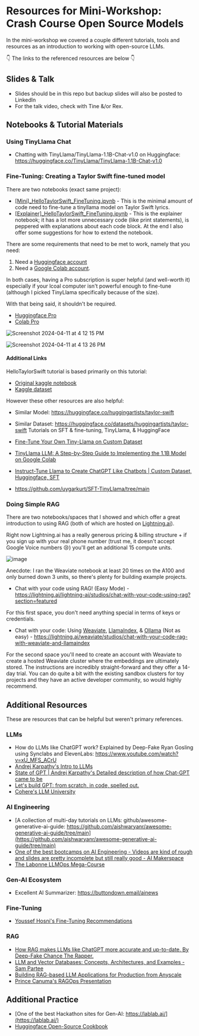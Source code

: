 # Resources for Mini-Workshop: Crash Course Open Source Models

In the mini-workshop we covered a couple different tutorials, tools and resources as an introduction to working with open-source LLMs. 

👇 The links to the referenced resources are below 👇

## Slides & Talk
* Slides should be in this repo but backup slides will also be posted to LinkedIn
* For the talk video, check with Tine &/or Rex. 

## Notebooks & Tutorial Materials 

### Using TinyLlama Chat
* Chatting with TinyLlama/TinyLlama-1.1B-Chat-v1.0 on Huggingface: https://huggingface.co/TinyLlama/TinyLlama-1.1B-Chat-v1.0

### Fine-Tuning: Creating a Taylor Swift fine-tuned model 
There are two notebooks (exact same project): 
* [[Mini]_HelloTaylorSwift_FineTuning.ipynb](https://github.com/MMBazel/LO_GenAI_Workshops/blob/main/oss-models/%5BMini%5D_HelloTaylorSwift_FineTuning.ipynb) - This is the minimal amount of code need to fine-tune a tinyllama model on Taylor Swift lyrics.
* [[Explainer]_HelloTaylorSwift_FineTuning.ipynb](https://github.com/MMBazel/LO_GenAI_Workshops/blob/main/oss-models/%5BExplainer%5D_HelloTaylorSwift_FineTuning.ipynb) - This is the explainer notebook; it has a lot more unnecessary code (like print statements), is peppered with explanations about each code block. At the end I also offer some suggestions for how to extend the notebook.

There are some requirements that need to be met to work, namely that you need:
1. Need a [Huggingface account](https://huggingface.co/)
2. Need a [Google Colab account](https://colab.research.google.com/).

In both cases, having a Pro subscription is super helpful (and well-worth it) especially if your lcoal computer isn't powerful enough to fine-tune (although I picked TinyLlama specifically because of the size). 

With that being said, it shouldn't be required. 

* [Huggingface Pro](https://huggingface.co/pricing)
* [Colab Pro](https://colab.research.google.com/signup)

![Screenshot 2024-04-11 at 4 12 15 PM](https://github.com/MMBazel/LO_GenAI_Workshops/assets/3360070/3eeae395-f5a5-4dc5-80a6-36be727d0db2)

![Screenshot 2024-04-11 at 4 13 26 PM](https://github.com/MMBazel/LO_GenAI_Workshops/assets/3360070/741b0644-ef9c-4bcc-8aa7-8ef088a15b6a)

#### Additional Links

HelloTaylorSwift tutorial is based primarily on this tutorial:

* [Original kaggle notebook](https://www.kaggle.com/code/tommyadams/fine-tuning-tinyllama)
* [Kaggle dataset](https://www.kaggle.com/datasets/thespacefreak/taylor-swift-song-lyrics-all-albums)
  
However these other resources are also helpful:

* Similar Model: https://huggingface.co/huggingartists/taylor-swift
* Similar Dataset: https://huggingface.co/datasets/huggingartists/taylor-swift
Tutorials on SFT & fine-tuning, TinyLlama, & HuggingFace

* [Fine-Tune Your Own Tiny-Llama on Custom Dataset](https://www.youtube.com/watch?v=OVqe6GTrDFM)
* [TinyLlama LLM: A Step-by-Step Guide to Implementing the 1.1B Model on Google Colab](https://dev.to/_ken0x/tinyllama-llm-a-step-by-step-guide-to-implementing-the-11b-model-on-google-colab-1pjh)
* [Instruct-Tune Llama to Create ChatGPT Like Chatbots | Custom Dataset, Huggingface, SFT](https://www.youtube.com/watch?v=6XeTk8cZUsM)
* https://github.com/uygarkurt/SFT-TinyLlama/tree/main


### Doing Simple RAG 
There are two notebooks/spaces that I showed and which offer a great introduction to using RAG (both of which are hosted on [Lightning.ai](https://lightning.ai/)).

Right now Lightning.ai has a really generous pricing & billing structure + if you sign up with your real phone number (trust me, it doesn't accept Google Voice numbers 😢) you'll get an additional 15 compute units. 

![image](https://github.com/MMBazel/LO_GenAI_Workshops/assets/3360070/cdfb36b9-657f-4a7e-8143-e9f2932ffea9)

Anecdote: I ran the Weaviate notebook at least 20 times on the A100 and only burned down 3 units, so there's plenty for building example projects.

* Chat with your code using RAG! (Easy Mode) - https://lightning.ai/lightning-ai/studios/chat-with-your-code-using-rag?section=featured

For this first space, you don't need anything special in terms of keys or credentials.

* Chat with your code: Using [Weaviate](https://weaviate.io/), [LlamaIndex](https://www.llamaindex.ai/), & [Ollama](https://ollama.com/) (Not as easy) - https://lightning.ai/weaviate/studios/chat-with-your-code-rag-with-weaviate-and-llamaindex

For the second space you'll need to create an account with Weaviate to create a hosted Weaviate cluster where the embeddings are ultimately stored. 
The instructions are incredibly straight-forward and they offer a 14-day trial. You can do quite a bit with the existing sandbox clusters for toy projects and they have an active developer community, so would highly recommend.


## Additional Resources

These are resources that can be helpful but weren't primary references.
### LLMs
* How do LLMs like ChatGPT work? Explained by Deep-Fake Ryan Gosling using Synclabs and ElevenLabs: https://www.youtube.com/watch?v=xU_MFS_ACrU
* [Andrej Karpathy's Intro to LLMs](https://www.youtube.com/watch?v=zjkBMFhNj_g)
* [State of GPT | Andrej Karpathy's Detailed description of how Chat-GPT came to be](https://youtu.be/bZQun8Y4L2A?si=VZV0t831ctsmBRFV)
* [Let's build GPT: from scratch, in code, spelled out.](https://www.youtube.com/watch?v=kCc8FmEb1nY)
* [Cohere's LLM University](https://docs.cohere.com/docs/llmu)

### AI Engineering
* [A collection of multi-day tutorials on LLMs: github/awesome-generative-ai-guide: https://github.com/aishwaryanr/awesome-generative-ai-guide/tree/main](https://github.com/aishwaryanr/awesome-generative-ai-guide/tree/main)
* [One of the best bootcamps on AI Engineering - Videos are kind of rough and slides are pretty incomplete but still really good - AI Makerspace](https://github.com/AI-Maker-Space/LLM-Ops-Cohort-1)
* [The Labonne LLMOps Mega-Course](https://github.com/mlabonne/llm-course)

### Gen-AI Ecosystem
* Excellent AI Summarizer: https://buttondown.email/ainews


### Fine-Tuning 
* [Youssef Hosni's Fine-Tuning Recommendations](https://www.linkedin.com/posts/youssef-hosni-b2960b135_mastering-large-language-model-llm-fine-tuning-activity-7180922344054398976-t561?utm_source=share&utm_medium=member_desktop)


### RAG
* [How RAG makes LLMs like ChatGPT more accurate and up-to-date. By Deep-Fake Chance The Rapper.](https://www.youtube.com/watch?v=q9hlaa7DnNU) 
* [LLM and Vector Databases: Concepts, Architectures, and Examples - Sam Partee](https://www.youtube.com/watch?v=zEX3xVxSqqM)
* [Building RAG-based LLM Applications for Production from Anyscale](https://www.anyscale.com/blog/a-comprehensive-guide-for-building-rag-based-llm-applications-part-1)
* [Prince Canuma's RAGOps Presentation](https://www.linkedin.com/posts/langchain_ragops-advanced-retrieval-strategies-with-activity-7179983238927380480-6q6w/?utm_source=share&utm_medium=member_ios)

## Additional Practice
* [One of the best Hackathon sites for Gen-AI: https://lablab.ai/](https://lablab.ai/)
* [Huggingface Open-Source Cookbook](https://huggingface.co/learn/cookbook/index)

